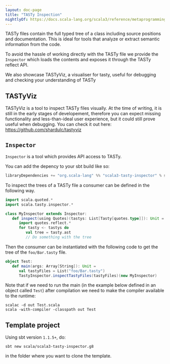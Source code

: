 ```yaml
---
layout: doc-page
title: "TASTy Inspection"
nightlyOf: https://docs.scala-lang.org/scala3/reference/metaprogramming/tasty-inspect.html
---
```


TASTy files contain the full typed tree of a class including source positions
and documentation. This is ideal for tools that analyze or extract semantic
information from the code.

To avoid the hassle of working directly with the TASTy
file we provide the `Inspector` which loads the contents and exposes it
through the TASTy reflect API.

We also showcase TASTyViz, a visualiser for tasty, useful for debugging and checking your understanding of TASTy

## TASTyViz

<!-- Keep synced with https://github.com/scala/docs.scala-lang/blob/main/scala3/guides/tasty-overview.md -->

TASTyViz is a tool to inspect TASTy files visually.
At the time of writing, it is still in the early stages of developement, therefore you can expect missing functionality and less-than-ideal user experience, but it could still prove useful when debugging.
You can check it out here: https://github.com/shardulc/tastyviz

## `Inspector`

`Inspector` is a tool which provides API access to TASTy.

You can add the depency to your sbt build like so:
```scala
libraryDependencies += "org.scala-lang" %% "scala3-tasty-inspector" % scalaVersion.value
```


To inspect the trees of a TASTy file a consumer can be defined in the following way.

```scala
import scala.quoted.*
import scala.tasty.inspector.*

class MyInspector extends Inspector:
   def inspect(using Quotes)(tastys: List[Tasty[quotes.type]]): Unit =
      import quotes.reflect.*
      for tasty <- tastys do
         val tree = tasty.ast
         // Do something with the tree
```

Then the consumer can be instantiated with the following code to get the tree of the `foo/Bar.tasty` file.

```scala
object Test:
   def main(args: Array[String]): Unit =
      val tastyFiles = List("foo/Bar.tasty")
      TastyInspector.inspectTastyFiles(tastyFiles)(new MyInspector)
```

Note that if we need to run the main (in the example below defined in an object called `Test`) after compilation we need to make the compiler available to the runtime:

```shell
scalac -d out Test.scala
scala -with-compiler -classpath out Test
```

## Template project

Using sbt version `1.1.5+`, do:

```shell
sbt new scala/scala3-tasty-inspector.g8
```

in the folder where you want to clone the template.

